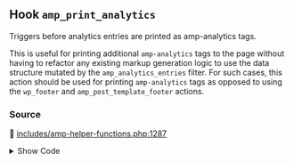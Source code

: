 ## Hook `amp_print_analytics`


Triggers before analytics entries are printed as amp-analytics tags.

This is useful for printing additional `amp-analytics` tags to the page without having to refactor any existing markup generation logic to use the data structure mutated by the `amp_analytics_entries` filter. For such cases, this action should be used for printing `amp-analytics` tags as opposed to using the `wp_footer` and `amp_post_template_footer` actions.

### Source

:link: [includes/amp-helper-functions.php:1287](../../includes/amp-helper-functions.php#L1287)

<details>
<summary>Show Code</summary>

```php
do_action( 'amp_print_analytics', $analytics_entries );
```

</details>

